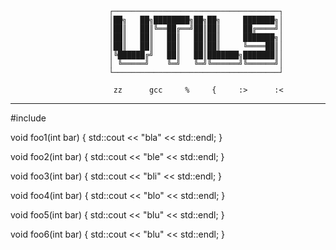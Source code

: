                           ┌─────────────────────────────────────┐
                          │██╗   ██╗████████╗██╗██╗     ███████╗│
                          │██║   ██║╚══██╔══╝██║██║     ██╔════╝│
                          │██║   ██║   ██║   ██║██║     ███████╗│
                          │██║   ██║   ██║   ██║██║     ╚════██║│
                          │╚██████╔╝   ██║   ██║███████╗███████║│
                          │ ╚═════╝    ╚═╝   ╚═╝╚══════╝╚══════╝│
                          └─────────────────────────────────────┘

                           zz      gcc     %     {     :>      :< 
                                
---------------------------------------------------------------------------------------------

#include <iostream>

void foo1(int bar) {
    std::cout << "bla" << std::endl;
}

void foo2(int bar) {
    std::cout << "ble" << std::endl;
}

void foo3(int bar) {
    std::cout << "bli" << std::endl;
}

void foo4(int bar) {
    std::cout << "blo" << std::endl;
}

void foo5(int bar) {
    std::cout << "blu" << std::endl;
}

void foo6(int bar) {
    std::cout << "blu" << std::endl;
}

